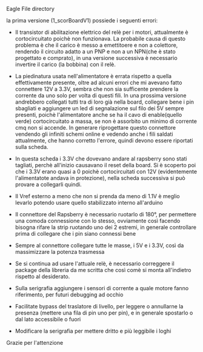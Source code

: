 Eagle File directory

la prima versione (1_scorBoardV1) possiede i seguenti errori:
- Il transistor di abilitazione elettrico del relè per i motori, attualmente è cortocircuitato poichè non funzionava.
La probabile causa di questo problema è che il carico è messo a emettitoere e non a colettore, rendendo il circuito adatto a un PNP e non a un NPN(che è stato progettato e comprato), in una versione successiva è necessario invertire il carico (la bobbina) con il relè.

- La piedinatura usata nell'alimentatore è errata rispetto a quella effettivamente presente, oltre ad alcuni errori che mi avevano fatto connettere 12V a 3.3V, sembra che non sia sufficente prendere la corrente da uno solo per volta di questi fili.
In una prossima versione andrebbero collegati tutti tra di loro già nella board, collegare bene i pin sbagliati e aggiungere un led di segnalazione sul filo dei 5V sempre presenti, poichè l'alimentatore anche se ha il cavo di enable(quello verde) cortocircuitato a massa, se non è assorbito un minimo di corrente cmq non si accende.
In generare riprogettare questo connettore vendendo gli infiniti schemi online e vedendo anche i fili saldati attualmente, che hanno corretto l'errore, quindi devono essere riportati sulla scheda.

- In questa scheda i 3.3V che dovevano andare al rapsberry sono stati tagliati, perchè all'inizio causavano il reset della board. Si è scoperto poi che i 3.3V erano quasi a 0 poichè cortocircuitati con 12V (evidentemente l'alimentatote andava in protezione), nella scheda successiva si può provare a collegarli quindi.

- Il Vref esterno a meno che non si prenda da meno di 1.1V è meglio levarlo potendo usare quello stabilizzato interno all'arduino

- Il connettore del Rapsberry è necessario ruotarlo di 180°, per permettere una comoda connessione con lo stesso, ovviamente così facendo bisogna rifare la strip ruotando uno dei 2 estremi, in generale controllare prima di collegare che i pin siano connessi bene

- Sempre al connettore collegare tutte le masse, i 5V e i 3.3V, così da massimizzare la potenza trasmessa

- Se si continua ad usare l'attuale relè, è necessario correggere il package della libreria da me scritta che così comè si monta all'indietro rispetto al desiderato.

- Sulla serigrafia aggiungere i sensori di corrente a quale motore fanno riferimento, per futuri debugging ad occhio

- Facilitate bypass del traslatore di livello, per leggere o annullarne la presenza (mettere una fila di pin uno per pin), e in generale spostarlo o dal lato accessibile o fuori

- Modificare la serigrafia per mettere dritto e più leggibile i loghi

Grazie per l'attenzione
